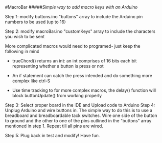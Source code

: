 #MacroBar 
#####*Simple way to add macro keys with an Arduino*

Step 1: modify buttons.ino "buttons" array to include the Arduino pin numbers to be used (up to 16)

Step 2: modify macroBar.ino "customKeys" array to include the characters you wish to be sent

 More complicated macros would need to programed- just keep the following in mind

-   trueChord() returns an int: an int comprises of 16 bits each bit representing whether a button is press or not

- An if statement can catch the press intended and do something more complex like ctrl-S
- Use time tracking to for more complex macros, the delay() function will block buttonUpdate() from working properly

Step 3: Select proper board in the IDE and Upload code to Arduino
Step 4: Unplug Arduino and wire buttons in. The simple way to do this is to use a breadboard and breadboardable tack switches. Wire one side of the button to ground and the other to one of the pins outlined in the "buttons" array mentioned in step 1. Repeat till all pins are wired.

Step 5: Plug back in test and modify! Have fun. 
